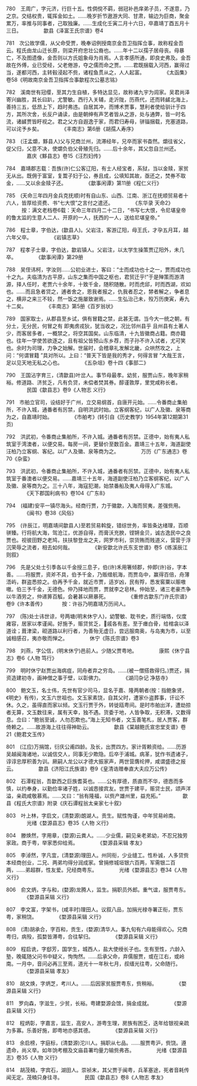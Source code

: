 <!-- { "loadSidebar": true } -->
780　王周广，字元济，行巨十五。性倜傥不羁，弱冠补邑庠弟子员，不遂意，乃之京。交结权贵，辄挥金如土。……晚岁折节遨游大同、甘肃，输边为巨商，聚金累万，率推与同事者，己取独廉。……生成化壬寅二月十六日，卒嘉靖丁酉五月十三日。
　　　　歙县《泽富王氏宗谱》卷4

781　次公故学儒，从父命受贾，晚奉诏例授南京金吾卫指挥佥事，故称程金吾云。程氏由龙山迁长原，则梁开府忠壮公裔也。……年十二以孺子居母丧。母暴亡，不及图遗像，金吾则以方氏姐象母为肖焉。人言孝感所通，即良史弗及。金吾故在外傅，业已受经，父老倦游，夺之儒而命之贾。……君既捆载入河西，赢得过当，遂都河西，主转毂浸起不赀，诸程鱼贯从之，人人起富。
　　　　《太函集》卷58《明故南京金吾卫指挥佥事歙程次公墓志铭》

782　溪南世有冠缨，至其力生自植，多特达显见，故称诸九宇为闾家。吴君尚泽寄兴幽胜，其长曰趴，尤警敏。西行入关辅，走沂陇，历燕代，还而转鹾北海上，善持三五，低昂上下，趋时弗违。自居其冲，而博术贾事，慧利者使给驯计于四方，其所次舍，长反户诵读，由是朝绅有声艺者皆从之游，处与通弊，皆一时名流，诸鹾贾皆盱视之。君之父方自遐逸于家，而君归寿母，骈锱捆载，充塞道路，可以诧予乡矣。
　　　　《丰南志》第6册《胡孺人寿序》

783　(汪孟爝，黟县人)父与兄商兰州，流滞经年，兄卒而家书杳然。爝往省父，促父归，父意不决，使爝负伯父骨殖先归。……后十余年，其父忽自兰州还。
　　　　嘉庆《黟县志》卷15《汪烈妇传》

784　嘉靖郡志载：吾族(许)仁公客辽阳，有士人经宝者，系狱，当以金赎，家贫无从出。既佣于富室，复鬻子妇于公，券且成，公填知其故，亟还之，焚券不取金，……又以余金赎子还。
　　　　《歙事闲谭》第11册《程仁义行》

785　(天命三年四月金兵克抚顺)时有自山东、山西、江南、浙江在抚顺贸易者十六人，皆厚给资费、书“七大恨”之言付之遣还。
　　　　《东华录 天命2》
　　　按：满文老档卷6载：天命三年四月二十二日，“书写七大恨，令尼堪皇帝的鲁太监的生意人二人、开原的一人，抚西的一人，送给尼堪皇帝。”

786　程士章，字伯达，(歙县人)。父岩注，客游辽阳，母王氏，才孕五月耳，越六年父卒。
　　　　《岩镇志草》

787　程孝子士章，字伯达，歙岩镇人。父岩注，以太学生操策贾辽阳外，未几卒。
　　　　《歙事闲谭》第29册

788　吴侄讳柯，字汝则……公初业进士，客曰：“士而成功也十之一，贾而成功也十之九。夫临清为古平原，山东之集而中国之枢也，君贸迁乎!”于是殚策而游清源，择人任时，老贾六十余年，十致千金，随积随散。时而虎邱，时而西湖，欢如也。……而且急者贷之，逋者舍之，恩我者报之，仇我者忍之，棼者解之，争者息之，横非之来三不较，然一饭之施屡致谢焉。……生弘治己未，殁万历庚寅，寿九十二矣。
　　　　《丰南志》第5册《百岁翁状》

789　国家取士，从郡县至乡试，俱有冒籍之禁，此甚无谓。当今大一统之朝，有分土，无分民，何冒之有 即夷虏戎狄，犹当收之，况比邻州县乎 且州县有土著人少，而客居多者，一概禁之，将空其国矣。山东临清，十九皆徽商占籍。商亦籍也。往年一学使苦欲逐之，且有祖父皆预山东乡荐，而子孙不许入试者，尤可笑也。余时为司理，力争之始解。世届时，会稽章礼发解北畿，众哄然攻之，上问：“何谓冒籍 ”具对所以。上曰：“普天下皆是我的秀才，何得言冒 ”大哉王言，足以见天地无私之心也。
　　　　《五杂俎》卷十四《事部二》

790　王国沾字育三，(清歙县)叶岔人。事节母最孝。幼贫，服贾山东，晚年家稍裕。修道路、济贫乏，凡有负贷，未偿者焚其券。醇谨敦厚，里党咸称长者。
　　　　民国《歙县志》卷9《人物志 义行》

791　市舶立官司，设结好于广州，立交易纲首，自唐开元始。……令番商止集舶所，不许入城，通番者有厉禁，自明洪武时始。立客纲客纪，以广人及徽、泉等商为之，自嘉靖时始。
　　　　《市舶考》(转引自《历史教学》1954年第12期第31页)

792　洪武初，令番商止集舶所，不许入城。通番者有厉禁。正德中，始有夷人私筑室于湾澳者，以便交易。每房一间，更替价至数百金。嘉靖三十五年，海道副使汪柏乃立客纲、客纪。以广人及徽、泉等商为之。
　　　　万历《广东通志》卷70《杂蛮》

793　洪武初，令番商止集舶所，不许入城，通番者有厉禁。正德中，始有夷人私筑室于番澳者以便交易。……嘉靖三十五年，海道副使汪柏乃立客纲客纪，以广人及徽、泉等商为之。三十八年，海寇犯潮，始禁番船及夷人毋得入广东城。
　　　　《天下郡国利病书》卷104《广东8》

794　(福建)安平一镇尽海头。经商行贾，力于徽歙，入海而贸夷，差强赀用。
　　　　《闽书》卷38《风俗》

795　(许辰江，明嘉靖间歙县人)至若贸易斡旋，错综世务，率皆条达绪理，百顺骈臻。行将航大海，驾沧江，优游自得，而膏沃充腴，铿锵金贝，诚古逸民中之良贾也。视彼田野之老鸠，扶扶黎登龙之夫，网罗市利，崇货贿而贱道义，营营于浮沉荣辱之流者，相去如何哉。
　　　　《新安歙北许氏东支世谱》卷5《练溪辰江则叙》

796　先是父处士引季各以千金授三息子，伯(许)禾用箸倾郡，仲即(许)谷，字本善。……将服贾，资斧不具，伯予千金，乃贩缯航海，而贾岛中，赢得百倍，舟薄浯屿，群盗悉掠之。伯再予千金，就近市贾，适岁凶，民有殍，悉发窖粟以赈嗷嗷。伯三予千金，无德色。仲乃择地而贾，贾就李之皂林。仲始至，诸三老豪杰争以牛酒劳之，仲递箅百觚，会暑甚以厥暴死。
　　　　《重修古歙东门许氏宗谱》卷9《许本善传》
　　　按：许谷乃明嘉靖万历间人。

797　(陈)处士讳世谅，号两塘(明末休宁人)，幼警敏、耽书史，质行端恪，仪度雍容，居家以孝谨闻。好施予，赈贷贫乏，戚各有差。至于瘗白骨，给棺衾以泽道诠；葺津梁，砌道路以利行者，为善殆无虚日，尝远服南奥，与岛夷为市，以至诚相感召，夷亦敬而惮之。
　　　　休宁《陈氏宗谱》卷3

798　刘燕，字公信，(明末休宁)邑前人。少随父贾粤地。
　　　　康熙《休宁县志》卷6《人物 笃行》

799　明时休宁赵贾出海病疽，同舟者弃之穷岛。……(被一僧搭救得归。)贾还，捐资造建初寺，画神僧之事于壁，以彰佛力。
　　　　《湖闫杂记 净慈寺》

800　鲍文玉，名士伟，先世有官少司马，显名于嘉、隆两朝者(按：指鲍象贤，《明史》有传)，文玉六世祖也。文玉家素饶，自其父时，遭家仆盗葬事，讦讼不休。久之，虽得直而家以倾。文玉行贾于外，转徙瓯粤间。是时市舶出洋，遭劫掠者无算，文玉数往来，属有天幸，独不遇。货委于地，人皆争取，无积滞，又数得息。佥曰：“鲍翁至诚，人勿忍欺也。”海上无知书者，文玉善笔札，居人贾客，群倚赖之。……故游海上往往得神助云。
　　　　歙县《棠越鲍氏宣忠堂支谱》卷21《鲍君文玉传》

801　(江应)万捐馆，衍庆公甫四龄。及长，出贾四方。家计胥赖资给。……历游吴越闽海诸地，以诚信交人，同事无少欺隐。后卒于浦城。病革，犹作书遗诸子，谆谆忠厚积善为训。厥嗣人龙公以才德大振家声，两世营膺纶押，咸谓盛德之报云。
　　　　歙县《济阳江氏族谱》卷9《皇清诰赠奉直大夫应万公传》

802　石潭程翁，吾歙西之巨族耆英也。……公有厚德，质直而不华，德悫而多慎，以约奉身，以勤俭率诸子姓，以诚悫接宾友。世贾于建平，赈贷士民，颂声洋溢，亲疏咸敬慕焉。……又曰：“翁有隆福，以赀产雄州里，益充拓。”
　　　　歙县《程氏大宗谱》附录《庆石谭程翁太亲家七十叙》

803　叶上林，字启文，(清婺源)朗湖人。贡生。赋性恂谨，中年贸易岭南。
　　　　光绪《婺源县志》卷35《人物 义行》

804　滕焕然，字用章，(婺源)云粪人。……少业儒，嗣见亲老弟幼，不忍兄独劳家政。商于粤，举家悉仰给焉。
　　　　《婺源县采辑 孝友》

805　李淖然，字凡宜，(清婺源)理田人。州同衔，少业缝工。性朴诚，人多贷赀本经商创业，二兄、两弟均得分润成家。曾捐修城垣银六百两，军需银二百两，……弟超群，性友爱。兄经商粤东。
　　　　光绪《婺源县志》卷34《人物 义行》

806　俞文炳，字与和，(婺源)龙腾人，监生。捐职员外郎。重气谊，服贾粤东。
　　　　《婺源县采辑 义行》

807　李文富，字架书，(咸丰时)理田人。议叙八品，加捐光禄寺署正衔，贾东粤，家稍饶。
　　　　《婺源县采辑 义行》

808　(清)胡承合，字百和，贡生，(婺源)清华人。事九旬有六母能得欢心。兄商粤归，病殁，孤婺皆滞粤，合往挈归。
　　　　《婺源县采辑 义行》

809　程启诜，字郄芳，国学生，城西人，盐大使绶长子也。生有至性，六龄入塾，晚辄随父问书中疑义，恂恂然。……后承父命，弃儒服贾，或在江右，或岭南。一月中，音问必再三至焉，道光十一年秋七月，叔缙光往粤，父命随行。
　　　　《婺源县采辑 孝友》

810　胡文焕，字炳芝，考川人。……后因家贫服贾粤东，赀稍裕。
　　　　《婺源县采辑 义行》

811　罗向森，字滋生，少贫，长裕。粤建婺源会馆，捐金成就。
　　　　《婺源县采辑 义行》

812　程炳彰，字嘉言，监生，高安人，游粤生理，房族有困乏，迭年给银视亲疏为多寡。乐善好施，即粤地亦感其德。
　　　　《婺源县采辑 义行》

813　余启榜，字庭标，(清婺源)沱川人。捐职从七品。……服贾粤沪，赀饶。遵遗命，尚义举。如年饷考棚及文庙县署均量力输赀弗吝。
　　　　光绪《婺源县志》卷35《人物 义行》

814　胡茂楠，字宾石，湖田人。崇祯末，其父贾于闽粤，兵革塞途，死者音耗传闻无定。茂楠只身往寻。
　　　　民国《歙县志》卷8《人物志 孝友》

